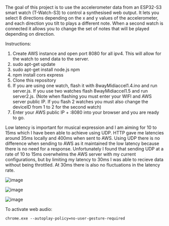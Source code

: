 The goal of this project is to use the accelerometer data from an ESP32-S3 smart watch (T-Watch-S3) to control a synthesised web output. It lets you select 8 directions depending on the x and y values of the accelerometer, and each direction you tilt to plays a different note. When a second watch is connected it allows you to change the set of notes that will be played depending on direction. 

Instructions:

1) Create AWS instance and open port 8080 for all ipv4. This will allow for the watch to send data to the server.
2) sudo apt-get update
3) sudo apt-get install node.js npm
4) npm install cors express
5) Clone this repository
6) If you are using one watch, flash it with 8wayMidiaccel1.4.ino and run server.js. If you use two watches flash 8wayMidiaccel1.5 and run server2.js.
  (Note when flashing you must enter your WIFI and AWS server public IP. If you flash 2 watches you must also change the deviceID from 1 to 2 for the second watch)
7) Enter your AWS public IP + :8080 into your browser and you are ready to go.

Low latency is important for musical expression and I am aiming for 10 to 15ms which I have been able to achieve using UDP. HTTP gave me latencies around 35ms locally and 400ms when sent to AWS. Using UDP there is no difference when sending to AWS as it maintained the low latency because there is no need for a response. Unfortunately I found that sending UDP at a rate of 10 to 15ms overwhelms the AWS server with my current configurations, but by limiting my latency to 30ms I was able to recieve data without being throttled. At 30ms there is also no fluctuations in the latency rate.

![image](https://github.com/user-attachments/assets/b4f17029-b728-426f-adb4-05e5f9d9b2e5)

![image](https://github.com/user-attachments/assets/181c7d6a-a148-4620-9193-718a8b03ec71)

![image](https://github.com/user-attachments/assets/6911817a-3bd2-4631-82bd-4b9270ef570c)

To activate web audio:

`chrome.exe --autoplay-policy=no-user-gesture-required`

